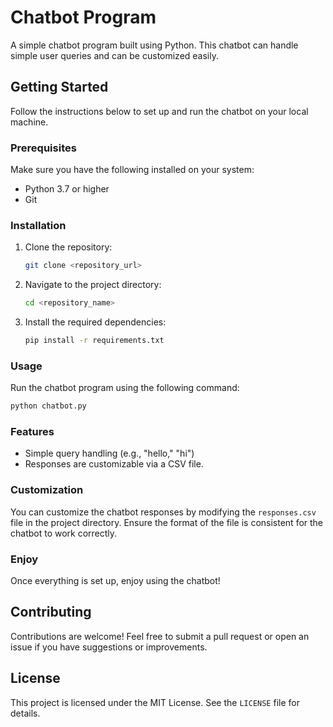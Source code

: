 # Chatbot Program

A simple chatbot program built using Python. This chatbot can handle simple user queries and can be customized easily.

## Getting Started

Follow the instructions below to set up and run the chatbot on your local machine.

### Prerequisites

Make sure you have the following installed on your system:
- Python 3.7 or higher
- Git

### Installation

1. Clone the repository:
   ```bash
   git clone <repository_url>
   ```

2. Navigate to the project directory:
   ```bash
   cd <repository_name>
   ```

3. Install the required dependencies:
   ```bash
   pip install -r requirements.txt
   ```

### Usage

Run the chatbot program using the following command:
```bash
python chatbot.py
```

### Features
- Simple query handling (e.g., "hello," "hi")
- Responses are customizable via a CSV file.

### Customization
You can customize the chatbot responses by modifying the `responses.csv` file in the project directory. Ensure the format of the file is consistent for the chatbot to work correctly.

### Enjoy
Once everything is set up, enjoy using the chatbot!

## Contributing
Contributions are welcome! Feel free to submit a pull request or open an issue if you have suggestions or improvements.

## License
This project is licensed under the MIT License. See the `LICENSE` file for details.

